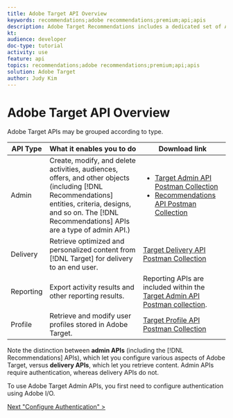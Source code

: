 ```yaml
---
title: Adobe Target API Overview
keywords: recommendations;adobe recommendations;premium;api;apis
description: Adobe Target Recommendations includes a dedicated set of APIs that allow you to manage your catalog of recommendable products and/or content; manage your recommendations algorithms and campaigns; and deliver recommendations in JSON, HTML, or XML objects to be displayed in web, mobile, email, IOT, and other channels.
kt: 
audience: developer
doc-type: tutorial
activity: use
feature: api
topics: recommendations;adobe recommendations;premium;api;apis
solution: Adobe Target
author: Judy Kim
---
```


# Adobe Target API Overview

Adobe Target APIs may be grouped according to type.

|API Type|What it enables you to do|Download link|
| --- | --- | --- |
|Admin|Create, modify, and delete activities, audiences, offers, and other objects (including [!DNL Recommendations] entities, criteria, designs, and so on. The [!DNL Recommendations] APIs are a type of admin API.)|<UL><li>[Target Admin API Postman Collection](https://developers.adobetarget.com/api/#admin-postman-collection)</li><li>[Recommendations API Postman Collection](https://developers.adobetarget.com/api/recommendations/#section/Postman)</li></ul>|
|Delivery|Retrieve optimized and personalized content from [!DNL Target] for delivery to an end user.|[Target Delivery API Postman Collection](https://developers.adobetarget.com/api/delivery-api/#section/Getting-Started/Postman-Collection)|
|Reporting|Export activity results and other reporting results.|Reporting APIs are included within the [Target Admin API Postman collection](https://developers.adobetarget.com/api/#admin-postman-collection).|
|Profile|Retrieve and modify user profiles stored in Adobe Target.|[Target Profile API Postman Collection](https://developers.adobetarget.com/api/#profiles)|

Note the distinction between **admin APIs** (including the [!DNL Recommendations] APIs), which let you configure various aspects of Adobe Target, versus **delivery APIs**, which let you retrieve content. Admin APIs require authentication, whereas delivery APIs do not.

To use Adobe Target Admin APIs, you first need to configure authentication using Adobe I/O.

[Next "Configure Authentication" >](configure-io-target-integration.md)
